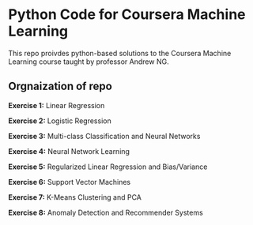# Python Code for Coursera Machine Learning

This repo proivdes python-based solutions to the Coursera Machine Learning
course taught by professor Andrew NG.

## Orgnaization of repo

**Exercise 1:** Linear Regression

**Exercise 2:** Logistic Regression

**Exercise 3:** Multi-class Classification and Neural Networks

**Exercise 4:** Neural Network Learning

**Exercise 5:** Regularized Linear Regression and Bias/Variance

**Exercise 6:** Support Vector Machines

**Exercise 7:** K-Means Clustering and PCA

**Exercise 8:** Anomaly Detection and Recommender Systems